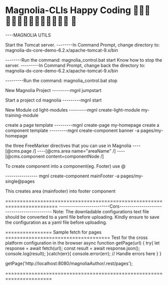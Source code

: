 # Magnolia-CLIs  Happy Coding  👨🏾‍💻👨🏾‍💻👨🏾‍💻😄😀👨🏾‍💻 🤗

----MAGNOLIA UTILS

Start the Tomcat server.
--------In Command Prompt, change directory to: magnolia-dx-core-demo-6.2.x/apache-tomcat-9.x/bin

--------Run the command: magnolia_control.bat start
Know how to stop the server.
---------In Command Prompt, change back the directory to: magnolia-dx-core-demo-6.2.x/apache-tomcat-9.x/bin

---------Run the command: magnolia_control.bat stop

New Magnolia Project 
---------mgnl jumpstart

Start a project
	cd magnolia
---------mgnl start

New Module
	cd light-modules
---------mgnl create-light-module my-training-module

create a page template
---------mgnl create-page my-homepage
create a component template 
---------mgnl create-component banner -a pages/my-homepage

the three FreeMarker directives that you can use in Magnolia
----[@cms.page /]
----[@cms.area name="areaName" /]
----[@cms.component content=componentNode /]

To create component into a component(eg. Footer)  use @

----------------  mgnl create-component mainFooter  -a pages/my-single@pages  

This creates area (mainfooter) into footer component

========================================================================
-------------------------Cors--------------------------------------------
Note: The downladable configurations text file should be converted to a yaml file before uploading.
Kindly ensure to save the configuration as a yaml file before uploading.

================ Sample fetch for pages  ====================================
Test for the cross platform configuration in the browser 
async function getPage(url) {
  try{
    let response = await fetch(url);
      const result =  await response.json();
      console.log(result);
  }catch(err){
    console.error(err);
    // Handle errors here
  }
}

getPage('http://localhost:8080/magnoliaAuthor/.rest/pages');

======================================================================
